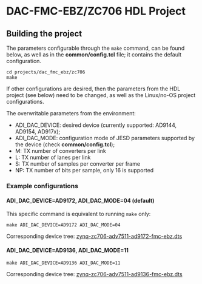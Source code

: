 # DAC-FMC-EBZ/ZC706 HDL Project

## Building the project

The parameters configurable through the `make` command, can be found below, as well as in the **common/config.tcl** file; it contains the default configuration.

```
cd projects/dac_fmc_ebz/zc706
make
```

If other configurations are desired, then the parameters from the HDL project (see below) need to be changed, as well as the Linux/no-OS project configurations.

The overwritable parameters from the environment:

- ADI_DAC_DEVICE: desired device (currently supported: AD9144, AD9154, AD917x); 
- ADI_DAC_MODE: configuration mode of JESD parameters supported by the device (check **common/config.tcl**);
- M: TX number of converters per link
- L: TX number of lanes per link
- S: TX number of samples per converter per frame
- NP: TX number of bits per sample, only 16 is supported

### Example configurations

#### ADI_DAC_DEVICE=AD9172, ADI_DAC_MODE=04 (default)

This specific command is equivalent to running `make` only:

```
make ADI_DAC_DEVICE=AD9172 ADI_DAC_MODE=04
``` 

Corresponding device tree: [zynq-zc706-adv7511-ad9172-fmc-ebz.dts](https://github.com/analogdevicesinc/linux/blob/main/arch/arm/boot/dts/xilinx/zynq-zc706-adv7511-ad9172-fmc-ebz.dts)

#### ADI_DAC_DEVICE=AD9136, ADI_DAC_MODE=11

```
make ADI_DAC_DEVICE=AD9136 ADI_DAC_MODE=11
``` 

Corresponding device tree: [zynq-zc706-adv7511-ad9136-fmc-ebz.dts](https://github.com/analogdevicesinc/linux/blob/main/arch/arm/boot/dts/xilinx/zynq-zc706-adv7511-ad9136-fmc-ebz.dts)